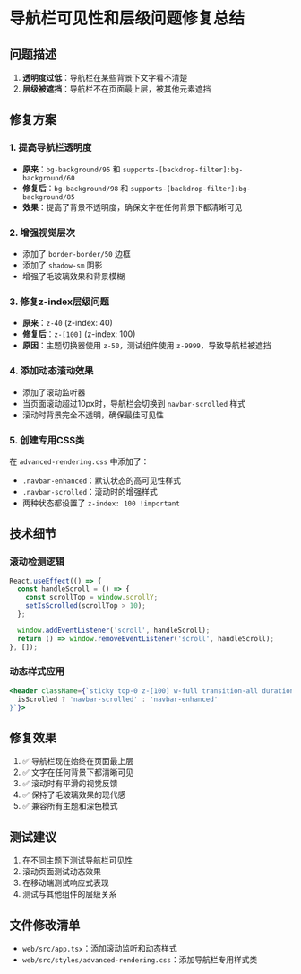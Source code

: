 # 导航栏可见性和层级问题修复总结

## 问题描述
1. **透明度过低**：导航栏在某些背景下文字看不清楚
2. **层级被遮挡**：导航栏不在页面最上层，被其他元素遮挡

## 修复方案

### 1. 提高导航栏透明度
- **原来**：`bg-background/95` 和 `supports-[backdrop-filter]:bg-background/60`
- **修复后**：`bg-background/98` 和 `supports-[backdrop-filter]:bg-background/85`
- **效果**：提高了背景不透明度，确保文字在任何背景下都清晰可见

### 2. 增强视觉层次
- 添加了 `border-border/50` 边框
- 添加了 `shadow-sm` 阴影
- 增强了毛玻璃效果和背景模糊

### 3. 修复z-index层级问题
- **原来**：`z-40` (z-index: 40)
- **修复后**：`z-[100]` (z-index: 100)
- **原因**：主题切换器使用 `z-50`，测试组件使用 `z-9999`，导致导航栏被遮挡

### 4. 添加动态滚动效果
- 添加了滚动监听器
- 当页面滚动超过10px时，导航栏会切换到 `navbar-scrolled` 样式
- 滚动时背景完全不透明，确保最佳可见性

### 5. 创建专用CSS类
在 `advanced-rendering.css` 中添加了：
- `.navbar-enhanced`：默认状态的高可见性样式
- `.navbar-scrolled`：滚动时的增强样式
- 两种状态都设置了 `z-index: 100 !important`

## 技术细节

### 滚动检测逻辑
```javascript
React.useEffect(() => {
  const handleScroll = () => {
    const scrollTop = window.scrollY;
    setIsScrolled(scrollTop > 10);
  };

  window.addEventListener('scroll', handleScroll);
  return () => window.removeEventListener('scroll', handleScroll);
}, []);
```

### 动态样式应用
```jsx
<header className={`sticky top-0 z-[100] w-full transition-all duration-200 ${
  isScrolled ? 'navbar-scrolled' : 'navbar-enhanced'
}`}>
```

## 修复效果
1. ✅ 导航栏现在始终在页面最上层
2. ✅ 文字在任何背景下都清晰可见
3. ✅ 滚动时有平滑的视觉反馈
4. ✅ 保持了毛玻璃效果的现代感
5. ✅ 兼容所有主题和深色模式

## 测试建议
1. 在不同主题下测试导航栏可见性
2. 滚动页面测试动态效果
3. 在移动端测试响应式表现
4. 测试与其他组件的层级关系

## 文件修改清单
- `web/src/app.tsx`：添加滚动监听和动态样式
- `web/src/styles/advanced-rendering.css`：添加导航栏专用样式类
